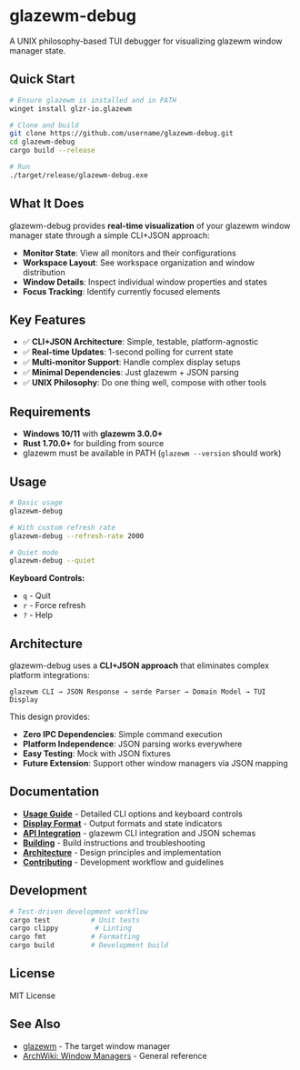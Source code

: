 # glazewm-debug

A UNIX philosophy-based TUI debugger for visualizing glazewm window manager state.

## Quick Start

```bash
# Ensure glazewm is installed and in PATH
winget install glzr-io.glazewm

# Clone and build
git clone https://github.com/username/glazewm-debug.git
cd glazewm-debug
cargo build --release

# Run
./target/release/glazewm-debug.exe
```

## What It Does

glazewm-debug provides **real-time visualization** of your glazewm window manager state through a simple CLI+JSON approach:

- **Monitor State**: View all monitors and their configurations
- **Workspace Layout**: See workspace organization and window distribution  
- **Window Details**: Inspect individual window properties and states
- **Focus Tracking**: Identify currently focused elements

## Key Features

- ✅ **CLI+JSON Architecture**: Simple, testable, platform-agnostic
- ✅ **Real-time Updates**: 1-second polling for current state
- ✅ **Multi-monitor Support**: Handle complex display setups
- ✅ **Minimal Dependencies**: Just glazewm + JSON parsing
- ✅ **UNIX Philosophy**: Do one thing well, compose with other tools

## Requirements

- **Windows 10/11** with **glazewm 3.0.0+**
- **Rust 1.70.0+** for building from source
- glazewm must be available in PATH (`glazewm --version` should work)

## Usage

```bash
# Basic usage
glazewm-debug

# With custom refresh rate
glazewm-debug --refresh-rate 2000

# Quiet mode
glazewm-debug --quiet
```

**Keyboard Controls:**

- `q` - Quit
- `r` - Force refresh  
- `?` - Help

## Architecture

glazewm-debug uses a **CLI+JSON approach** that eliminates complex platform integrations:

```text
glazewm CLI → JSON Response → serde Parser → Domain Model → TUI Display
```

This design provides:

- **Zero IPC Dependencies**: Simple command execution
- **Platform Independence**: JSON parsing works everywhere
- **Easy Testing**: Mock with JSON fixtures
- **Future Extension**: Support other window managers via JSON mapping

## Documentation

- **[Usage Guide](docs/USAGE.md)** - Detailed CLI options and keyboard controls
- **[Display Format](docs/DISPLAY.md)** - Output formats and state indicators  
- **[API Integration](docs/API.md)** - glazewm CLI integration and JSON schemas
- **[Building](docs/BUILDING.md)** - Build instructions and troubleshooting
- **[Architecture](docs/ARCHITECTURE.md)** - Design principles and implementation
- **[Contributing](docs/CONTRIBUTE.md)** - Development workflow and guidelines

## Development

```bash
# Test-driven development workflow
cargo test          # Unit tests
cargo clippy         # Linting
cargo fmt           # Formatting
cargo build         # Development build
```

## License

MIT License

## See Also

- [glazewm](https://github.com/glzr-io/glazewm) - The target window manager
- [ArchWiki: Window Managers](https://wiki.archlinux.org/title/Window_manager) - General reference
